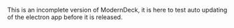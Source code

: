This is an incomplete version of ModernDeck, it is here to test auto updating of the electron app before it is released. 
